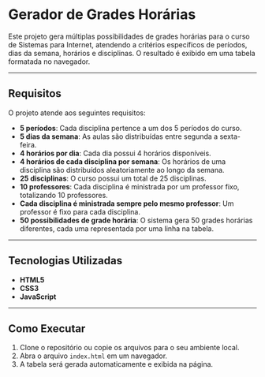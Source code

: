 # Gerador de Grades Horárias

Este projeto gera múltiplas possibilidades de grades horárias para o curso de Sistemas para Internet, atendendo a critérios específicos de períodos, dias da semana, horários e disciplinas. O resultado é exibido em uma tabela formatada no navegador.

---

## Requisitos

O projeto atende aos seguintes requisitos:

- **5 períodos**: Cada disciplina pertence a um dos 5 períodos do curso.
- **5 dias da semana**: As aulas são distribuídas entre segunda a sexta-feira.
- **4 horários por dia**: Cada dia possui 4 horários disponíveis.
- **4 horários de cada disciplina por semana**: Os horários de uma disciplina são distribuídos aleatoriamente ao longo da semana.
- **25 disciplinas**: O curso possui um total de 25 disciplinas.
- **10 professores**: Cada disciplina é ministrada por um professor fixo, totalizando 10 professores.
- **Cada disciplina é ministrada sempre pelo mesmo professor**: Um professor é fixo para cada disciplina.
- **50 possibilidades de grade horária**: O sistema gera 50 grades horárias diferentes, cada uma representada por uma linha na tabela.

---

## Tecnologias Utilizadas

- **HTML5**
- **CSS3**
- **JavaScript**

---

## Como Executar

1. Clone o repositório ou copie os arquivos para o seu ambiente local.
2. Abra o arquivo `index.html` em um navegador.
3. A tabela será gerada automaticamente e exibida na página.